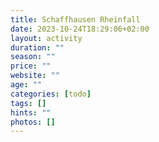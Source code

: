 ```yaml
---
title: Schaffhausen Rheinfall
date: 2023-10-24T18:29:06+02:00
layout: activity
duration: ""
season: ""
price: ""
website: ""
age: ""
categories: [todo]
tags: []
hints: ""
photos: []
---
```

